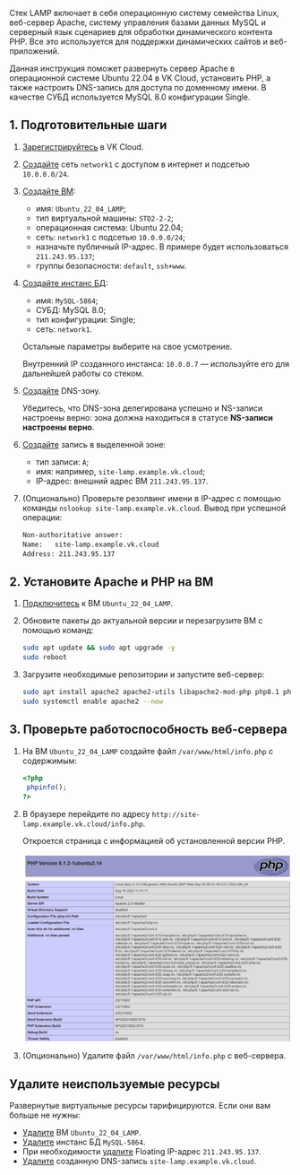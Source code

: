 Стек LAMP включает в себя операционную систему семейства Linux, веб-сервер Apache, систему управления базами данных MySQL и серверный язык сценариев для обработки динамического контента PHP. Все это используется для поддержки динамических сайтов и веб-приложений.

Данная инструкция поможет развернуть сервер Apache в операционной системе Ubuntu 22.04 в VK Cloud, установить PHP, а также настроить DNS-запись для доступа по доменному имени. В качестве СУБД используется MySQL 8.0 конфигурации Single.

## 1. Подготовительные шаги

1. [Зарегистрируйтесь](/ru/intro/start/account-registration) в VK Cloud.
1. [Создайте](/ru/networks/vnet/service-management/net#sozdanie_seti) сеть `network1` с доступом в интернет и подсетью `10.0.0.0/24`.
1. [Создайте ВМ](/ru/computing/iaas/service-management/vm/vm-create):

   - имя: `Ubuntu_22_04_LAMP`;
   - тип виртуальной машины: `STD2-2-2`;
   - операционная система: Ubuntu 22.04;
   - сеть: `network1` с подсетью `10.0.0.0/24`;
   - назначьте публичный IP-адрес. В примере будет использоваться `211.243.95.137`;
   - группы безопасности: `default`, `ssh+www`.

1. [Создайте инстанс БД](/ru/dbs/dbaas/service-management/create/create-single-replica):

   - имя: `MySQL-5864`;
   - СУБД: MySQL 8.0;
   - тип конфигурации: Single;
   - сеть: `network1`.

   Остальные параметры выберите на свое усмотрение.

   <info>

   Внутренний IP созданного инстанса: `10.0.0.7` — используйте его для дальнейшей работы со стеком.

   </info>

1. [Создайте](/ru/networks/dns/publicdns#sozdanie_dns_zony) DNS-зону.

   <warn>

   Убедитесь, что DNS-зона делегирована успешно и NS-записи настроены верно: зона должна находиться в статусе **NS-записи настроены верно**.

   </warn>

1. [Создайте](/ru/networks/dns/publicdns#dobavlenie_resursnyh_zapisey) запись в выделенной зоне:

   - тип записи: `A`;
   - имя: например, `site-lamp.example.vk.cloud`;
   - IP-адрес: внешний адрес ВМ `211.243.95.137`.

1. (Опционально) Проверьте резолвинг имени в IP-адрес с помощью команды `nslookup site-lamp.example.vk.cloud`. Вывод при успешной операции:

   ```bash
   Non-authoritative answer:
   Name:   site-lamp.example.vk.cloud
   Address: 211.243.95.137
   ```

## 2. Установите Apache и PHP на ВМ

1. [Подключитесь](/ru/computing/iaas/service-management/vm/vm-connect/vm-connect-nix) к ВМ `Ubuntu_22_04_LAMP`.
1. Обновите пакеты до актуальной версии и перезагрузите ВМ с помощью команд:

   ```bash
   sudo apt update && sudo apt upgrade -y
   sudo reboot
   ```

1. Загрузите необходимые репозитории и запустите веб-сервер:

   ```bash
   sudo apt install apache2 apache2-utils libapache2-mod-php php8.1 php8.1-cli php8.1-curl php8.1-fpm php8.1-gd php8.1-intl php8.1-mbstring php8.1-mysql php8.1-opcache php8.1-readline php8.1-soap php8.1-xml php8.1-xmlrpc php8.1-zip php-gd -y
   sudo systemctl enable apache2 --now
   ```

## 3. Проверьте работоспособность веб-сервера

1. На ВМ `Ubuntu_22_04_LAMP` создайте файл `/var/www/html/info.php` с содержимым:

   ```php
   <?php
    phpinfo();
   ?>
   ```
1. В браузере перейдите по адресу `http://site-lamp.example.vk.cloud/info.php`.

   Откроется страница с информацией об установленной версии PHP.

   ![](assets/php_info.png)

1. (Опционально) Удалите файл `/var/www/html/info.php` с веб-сервера.

## Удалите неиспользуемые ресурсы

Развернутые виртуальные ресурсы тарифицируются. Если они вам больше не нужны:

- [Удалите](/ru/computing/iaas/service-management/vm/vm-manage#delete_vm) ВМ `Ubuntu_22_04_LAMP`.
- [Удалите](/ru/dbs/dbaas/service-management/manage-instance/mysql#udalenie_instansa_bd_ili_ego_hostov) инстанс БД `MySQL-5864`.
- При необходимости [удалите](/ru/networks/vnet/service-management/ip/floating-ip#delete) Floating IP-адрес `211.243.95.137`.
- [Удалите](/ru/networks/dns/publicdns#udalenie_resursnyh_zapisey) созданную DNS-запись `site-lamp.example.vk.cloud`.
